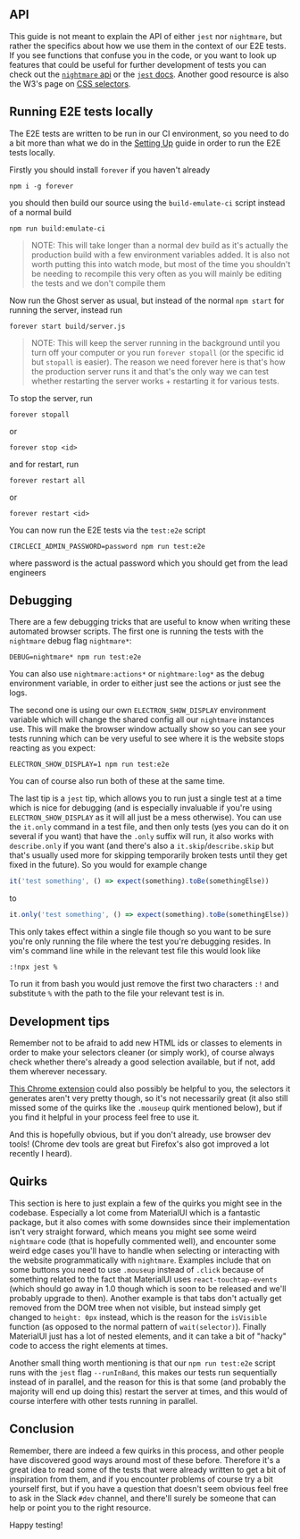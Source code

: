 ## API
This guide is not meant to explain the API of either `jest` nor `nightmare`, but rather the specifics about how we use them in the context of our E2E tests. If you see functions that confuse you in the code, or you want to look up features that could be useful for further development of tests you can check out the [`nightmare` api](https://github.com/segmentio/nightmare#api) or the [`jest` docs](http://facebook.github.io/jest/docs/en/getting-started.html). Another good resource is also the W3's page on [CSS selectors](https://www.w3schools.com/cssref/css_selectors.asp).

## Running E2E tests locally
The E2E tests are written to be run in our CI environment, so you need to do a bit more than what we do in the [Setting Up](https://github.com/thegazelle-ad/gazelle-server/wiki/Setting-Up) guide in order to run the E2E tests locally.

Firstly you should install `forever` if you haven't already
```
npm i -g forever
```

you should then build our source using the `build-emulate-ci` script instead of a normal build
```
npm run build:emulate-ci
```
> NOTE: This will take longer than a normal dev build as it's actually the production build with a few environment variables added. It is also not worth putting this into watch mode, but most of the time you shouldn't be needing to recompile this very often as you will mainly be editing the tests and we don't compile them

Now run the Ghost server as usual, but instead of the normal `npm start` for running the server, instead run
```
forever start build/server.js
```
> NOTE: This will keep the server running in the background until you turn off your computer or you run `forever stopall` (or the specific id but `stopall` is easier). The reason we need forever here is that's how the production server runs it and that's the only way we can test whether restarting the server works + restarting it for various tests.

To stop the server, run
```
forever stopall
```
or
```
forever stop <id>
```
and for restart, run
```
forever restart all
```
or
```
forever restart <id>
```

You can now run the E2E tests via the `test:e2e` script
```
CIRCLECI_ADMIN_PASSWORD=password npm run test:e2e
```

where password is the actual password which you should get from the lead engineers

## Debugging
There are a few debugging tricks that are useful to know when writing these automated browser scripts. The first one is running the tests with the `nightmare` debug flag `nightmare*`:
```
DEBUG=nightmare* npm run test:e2e
```

You can also use `nightmare:actions*` or `nightmare:log*` as the debug environment variable, in order to either just see the actions or just see the logs.

The second one is using our own `ELECTRON_SHOW_DISPLAY` environment variable which will change the shared config all our `nightmare` instances use. This will make the browser window actually show so you can see your tests running which can be very useful to see where it is the website stops reacting as you expect:
```
ELECTRON_SHOW_DISPLAY=1 npm run test:e2e
```

You can of course also run both of these at the same time. 

The last tip is a `jest` tip, which allows you to run just a single test at a time which is nice for debugging (and is especially invaluable if you're using `ELECTRON_SHOW_DISPLAY` as it will all just be a mess otherwise). You can use the `it.only` command in a test file, and then only tests (yes you can do it on several if you want) that have the `.only` suffix will run, it also works with `describe.only` if you want (and there's also a `it.skip`/`describe.skip` but that's usually used more for skipping temporarily broken tests until they get fixed in the future). So you would for example change
```js
it('test something', () => expect(something).toBe(somethingElse))
```
to
```js
it.only('test something', () => expect(something).toBe(somethingElse))
```

This only takes effect within a single file though so you want to be sure you're only running the file where the test you're debugging resides. In vim's command line while in the relevant test file this would look like
```
:!npx jest %
```

To run it from bash you would just remove the first two characters `:!` and substitute `%` with the path to the file your relevant test is in.

## Development tips
Remember not to be afraid to add new HTML ids or classes to elements in order to make your selectors cleaner (or simply work), of course always check whether there's already a good selection available, but if not, add them wherever necessary.

[This Chrome extension](https://github.com/segmentio/daydream) could also possibly be helpful to you, the selectors it generates aren't very pretty though, so it's not necessarily great (it also still missed some of the quirks like the `.mouseup` quirk mentioned below), but if you find it helpful in your process feel free to use it.

And this is hopefully obvious, but if you don't already, use browser dev tools! (Chrome dev tools are great but Firefox's also got improved a lot recently I heard).

## Quirks
This section is here to just explain a few of the quirks you might see in the codebase. Especially a lot come from MaterialUI which is a fantastic package, but it also comes with some downsides since their implementation isn't very straight forward, which means you might see some weird `nightmare` code (that is hopefully commented well), and encounter some weird edge cases you'll have to handle when selecting or interacting with the website programmatically with `nightmare`. Examples include that on some buttons you need to use `.mouseup` instead of `.click` because of something related to the fact that MaterialUI uses `react-touchtap-events` (which should go away in 1.0 though which is soon to be released and we'll probably upgrade to then). Another example is that tabs don't actually get removed from the DOM tree when not visible, but instead simply get changed to `height: 0px` instead, which is the reason for the `isVisible` function (as opposed to the normal pattern of `wait(selector)`). Finally MaterialUI just has a lot of nested elements, and it can take a bit of "hacky" code to access the right elements at times.

Another small thing worth mentioning is that our `npm run test:e2e` script runs with the `jest` flag `--runInBand`, this makes our tests run sequentially instead of in parallel, and the reason for this is that some (and probably the majority will end up doing this) restart the server at times, and this would of course interfere with other tests running in parallel.

## Conclusion
Remember, there are indeed a few quirks in this process, and other people have discovered good ways around most of these before. Therefore it's a great idea to read some of the tests that were already written to get a bit of inspiration from them, and if you encounter problems of course try a bit yourself first, but if you have a question that doesn't seem obvious feel free to ask in the Slack `#dev` channel, and there'll surely be someone that can help or point you to the right resource.

Happy testing!

